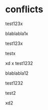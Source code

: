 # conflicts
test123x

blablabla1x

test123x


testx


xd
x
test1232

blablabla12

test1232


test2


xd2
